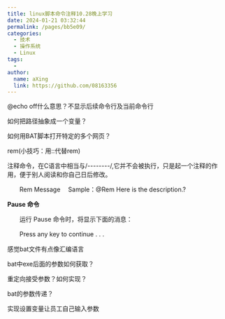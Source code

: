 ```yaml
---
title: linux脚本命令注释10.28晚上学习
date: 2024-01-21 03:32:44
permalink: /pages/bb5e09/
categories:
  - 技术
  - 操作系统
  - Linux
tags:
  - 
author: 
  name: aXing
  link: https://github.com/08163356
---
```

@echo off什么意思？不显示后续命令行及当前命令行	

如何把路径抽象成一个变量？

如何用BAT脚本打开特定的多个网页？

rem(小技巧：用::代替rem)

注释命令，在C语言中相当与/*--------*/,它并不会被执行，只是起一个注释的作用，便于别人阅读和你自己日后修改。

　　Rem Message 
 　Sample：@Rem Here is the description.?

**Pause 命令**

<!-- more -->
　　运行 Pause 命令时，将显示下面的消息：

　　Press any key to continue . . . 

感觉bat文件有点像汇编语言

bat中exe后面的参数如何获取？



重定向接受参数？如何实现？



bat的参数传递？

实现设置变量让员工自己输入参数